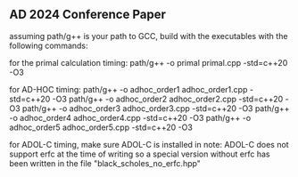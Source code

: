 ## AD 2024 Conference Paper

assuming path/g++ is your path to GCC, build with the executables with the following commands:

for the primal calculation timing:
path/g++ -o primal primal.cpp -std=c++20 -O3

for AD-HOC timing:
path/g++ -o adhoc_order1 adhoc_order1.cpp -std=c++20 -O3
path/g++ -o adhoc_order2 adhoc_order2.cpp -std=c++20 -O3
path/g++ -o adhoc_order3 adhoc_order3.cpp -std=c++20 -O3
path/g++ -o adhoc_order4 adhoc_order4.cpp -std=c++20 -O3
path/g++ -o adhoc_order5 adhoc_order5.cpp -std=c++20 -O3

for ADOL-C timing, make sure ADOL-C is installed in
note: ADOL-C does not support erfc at the time of writing so a special version without erfc has been written in the file "black_scholes_no_erfc.hpp"

